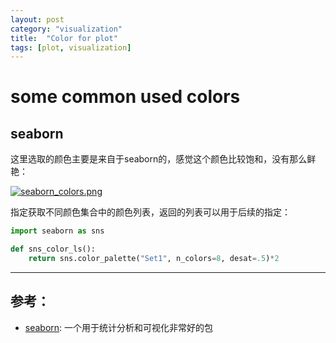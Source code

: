 ```yaml
---
layout: post
category: "visualization"
title:  "Color for plot"
tags: [plot, visualization]
---
```


# some common used colors

## seaborn

这里选取的颜色主要是来自于seaborn的，感觉这个颜色比较饱和，没有那么鲜艳： 

[![seaborn_colors.png](https://i.loli.net/2018/02/07/5a7ab8d0b9787.png)](https://i.loli.net/2018/02/07/5a7ab8d0b9787.png)


指定获取不同颜色集合中的颜色列表，返回的列表可以用于后续的指定：

~~~ python
import seaborn as sns

def sns_color_ls():
    return sns.color_palette("Set1", n_colors=8, desat=.5)*2
~~~

----------------------------------------

## 参考：
* [seaborn](https://seaborn.pydata.org/index.html): 一个用于统计分析和可视化非常好的包

